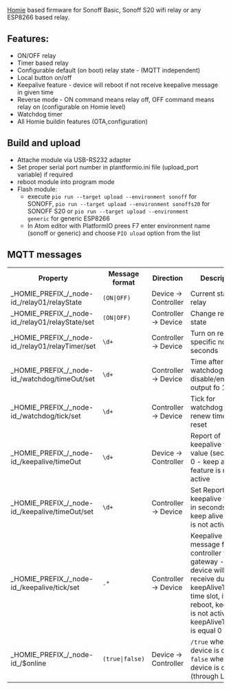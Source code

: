 [Homie](https://github.com/homieiot/convention) based firmware for Sonoff Basic, Sonoff S20 wifi relay or any ESP8266 based relay.

## Features:
* ON/OFF relay
* Timer based relay
* Configurable default (on boot) relay state - (MQTT independent)
* Local button on/off
* Keepalive feature - device will reboot if not receive keepalive message in given time
* Reverse mode - ON command means relay off, OFF command means relay on (configurable on Homie level)
* Watchdog timer
* All Homie buildin features (OTA,configuration)

## Build and upload
 * Attache module via USB-RS232 adapter
 * Set proper serial port number in plantformio.ini file (upload_port variable) if required
 * reboot module into program mode
 * Flash module:
   * execute <code>pio run --target upload --environment sonoff</code> for SONOFF, <code>pio run --target upload --environment sonoffs20</code> for SONOFF S20 or <code>pio run --target upload --environment generic</code> for generic ESP8266
   * In Atom editor with PlatformIO prees F7 enter environment name (sonoff or generic) and choose <code>PIO uload</code> option from the list

## MQTT messages

<table>
<tr>
  <th>Property</th>
  <th>Message format</th>
  <th>Direction</th>
  <th>Description</th>
</tr>
<tr>
  <td>_HOMIE_PREFIX_/_node-id_/relay01/relayState</td>
  <td><code>(ON|OFF)</code></td>
  <td>Device → Controller</td>
  <td>Current state of relay</td>
</tr>
<tr>
  <td>_HOMIE_PREFIX_/_node-id_/relay01/relayState/set</td>
  <td><code>(ON|OFF)</code></td>
  <td>Controller → Device</td>
  <td>Change relay state</td>
</tr>
<tr>
  <td>_HOMIE_PREFIX_/_node-id_/relay01/relayTimer/set</td>
  <td><code>\d+</code></td>
  <td>Controller → Device</td>
  <td>Turn on relay for specific no. of seconds</td>
</tr>
<tr>
<td>_HOMIE_PREFIX_/_node-id_/watchdog/timeOut/set</td>
<td><code>\d+</code></td>
<td>Controller → Device</td>
<td>Time after witch watchdog disable/enable output fo 10s</td>
</tr>
<td>_HOMIE_PREFIX_/_node-id_/watchdog/tick/set</td>
<td><code>\d+</code></td>
<td>Controller → Device</td>
<td>Tick for watchdog - renew timeout of reset</td>
</tr>
<tr>
  <td>_HOMIE_PREFIX_/_node-id_/keepalive/timeOut</td>
  <td><code>\d+</code></td>
  <td>Device → Controller</td>
  <td>Report of keepalive timeout value (seconds), 0 - keep alive feature is not active</td>
</tr>
<tr>
  <td>_HOMIE_PREFIX_/_node-id_/keepalive/timeOut/set</td>
  <td><code>\d+</code></td>
  <td>Controller → Device</td>
  <td>Set Report of keepalive timeout in seconds, 0 - keep alive feature is not active</td>
</tr>
<tr>
  <td>_HOMIE_PREFIX_/_node-id_/keepalive/tick/set</td>
  <td><code>.*</code></td>
  <td>Controller → Device</td>
  <td>Keepalive message from controller to gateway - if device will not receive during keepAliveTimeOut time slot, it will reboot, keepalive is not active when keepAliveTimeOut is equal 0</td>
</tr>
<tr>
  <td>_HOMIE_PREFIX_/_node-id_/$online</td>
  <td><code>(true|false)</code></td>
  <td>Device → Controller</td>
  <td><code>/true</code> when the device is online, <code>false</code> when the device is offline (through LWT)</td>
</tr>
</table>
